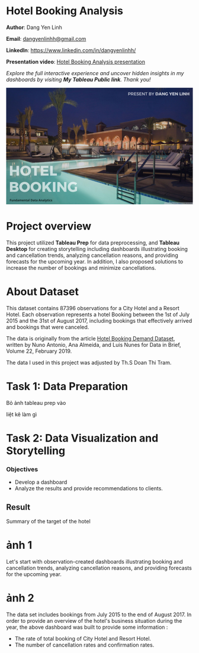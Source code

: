 # Hotel Booking Analysis

 **Author**: Dang Yen Linh

**Email**: dangyenlinhh@gmail.com

**Linkedln**: https://www.linkedin.com/in/dangyenlinhh/

**Presentation video**: [Hotel Booking Analysis presentation](https://www.youtube.com/watch?v=TQRR0950vJE&t=418s)

*Explore the full interactive experience and uncover hidden insights in my dashboards by visiting **My Tableau Public link**. Thank you!*



![](images/hotelBooking_background.jpg)

# Project overview
This project utilized **Tableau Prep** for data preprocessing, and **Tableau Desktop** for creating storytelling including dashboards illustrating booking and cancellation trends, analyzing cancellation reasons, and providing forecasts for the upcoming year. In addition, I also proposed solutions to increase the number of bookings and minimize cancellations.

# About Dataset 

This dataset contains 87396 observations for a City Hotel and a Resort Hotel. Each observation represents a hotel
Booking between the 1st of July 2015 and the 31st of August 2017, including bookings that effectively arrived and bookings that were canceled.

The data is originally from the article [Hotel Booking Demand Dataset](https://www.sciencedirect.com/science/article/pii/S2352340918315191), written by Nuno Antonio, Ana Almeida, and Luis Nunes for Data in Brief, Volume 22, February 2019.

The data I used in this project was adjusted by Th.S Doan Thi Tram.

# Task 1: Data Preparation



Bỏ ảnh tableau prep vào

liệt kê làm gì 




# Task 2: Data Visualization and Storytelling

### Objectives
- Develop a dashboard
- Analyze the results and provide recommendations to clients.

## Result 


Summary of the target of the hotel 
# ảnh 1


Let's start with observation-created dashboards illustrating booking and cancellation trends, analyzing cancellation reasons, and providing forecasts for the upcoming year.

# ảnh 2

The data set includes bookings from July 2015 to the end of August 2017. In order to provide an overview of the hotel's business situation during the year, the above dashboard was built to provide some information :

- The rate of total booking of City Hotel and Resort Hotel.
- The number of cancellation rates and confirmation rates.








